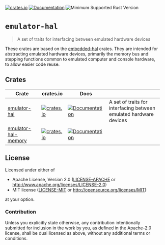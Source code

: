 [![crates.io](https://img.shields.io/crates/v/emulator-hal.svg)](https://crates.io/crates/emulator-hal)
[![Documentation](https://docs.rs/emulator-hal/badge.svg)](https://docs.rs/emulator-hal)
![Minimum Supported Rust Version](https://img.shields.io/badge/rustc-1.60+-blue.svg)

# `emulator-hal`

>  A set of traits for interfacing between emulated hardware devices

These crates are based on the
[embedded-hal](https://github.com/rust-embedded/embedded-hal) crates.  They are
intended for abstracting emulated hardware devices, primarily the memory bus
and stepping functions common to emulated computer and console hardware, to
allow easier code reuse.

## Crates

| Crate | crates.io | Docs | |
|-|-|-|-|
| [emulator-hal](./emulator-hal) | [![crates.io](https://img.shields.io/crates/v/emulator-hal.svg)](https://crates.io/crates/emulator-hal) | [![Documentation](https://docs.rs/emulator-hal/badge.svg)](https://docs.rs/emulator-hal) | A set of traits for interfacing between emulated hardware devices |
| [emulator-hal-memory](./emulator-hal-memory) | [![crates.io](https://img.shields.io/crates/v/emulator-hal-memory.svg)](https://crates.io/crates/emulator-hal-memory) | [![Documentation](https://docs.rs/emulator-hal-memory/badge.svg)](https://docs.rs/emulator-hal-memory) |  |

## License

Licensed under either of

- Apache License, Version 2.0 ([LICENSE-APACHE](LICENSE-APACHE) or
  <http://www.apache.org/licenses/LICENSE-2.0>)
- MIT license ([LICENSE-MIT](LICENSE-MIT) or <http://opensource.org/licenses/MIT>)

at your option.

### Contribution

Unless you explicitly state otherwise, any contribution intentionally submitted
for inclusion in the work by you, as defined in the Apache-2.0 license, shall be
dual licensed as above, without any additional terms or conditions.
